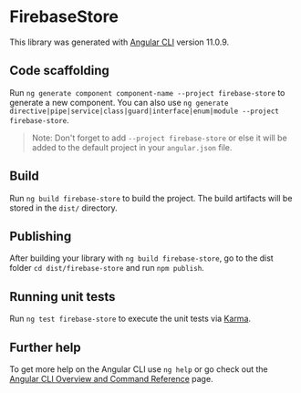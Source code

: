 # FirebaseStore

This library was generated with [Angular CLI](https://github.com/angular/angular-cli) version 11.0.9.

## Code scaffolding

Run `ng generate component component-name --project firebase-store` to generate a new component. You can also use `ng generate directive|pipe|service|class|guard|interface|enum|module --project firebase-store`.
> Note: Don't forget to add `--project firebase-store` or else it will be added to the default project in your `angular.json` file. 

## Build

Run `ng build firebase-store` to build the project. The build artifacts will be stored in the `dist/` directory.

## Publishing

After building your library with `ng build firebase-store`, go to the dist folder `cd dist/firebase-store` and run `npm publish`.

## Running unit tests

Run `ng test firebase-store` to execute the unit tests via [Karma](https://karma-runner.github.io).

## Further help

To get more help on the Angular CLI use `ng help` or go check out the [Angular CLI Overview and Command Reference](https://angular.io/cli) page.
